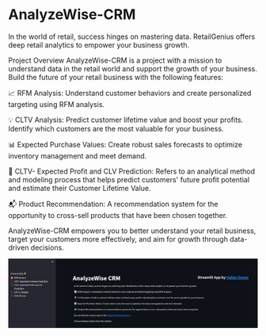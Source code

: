 # AnalyzeWise-CRM
In the world of retail, success hinges on mastering data. RetailGenius offers deep retail analytics to empower your business growth.

Project Overview
AnalyzeWise-CRM is a project with a mission to understand data in the retail world and support the growth of your business. Build the future of your retail business with the following features:

📈 RFM Analysis: Understand customer behaviors and create personalized targeting using RFM analysis.

💡 CLTV Analysis: Predict customer lifetime value and boost your profits. Identify which customers are the most valuable for your business.

📊 Expected Purchase Values: Create robust sales forecasts to optimize inventory management and meet demand.

💼 CLTV- Expected Profit and CLV Prediction: Refers to an analytical method and modeling process that helps predict customers' future profit potential and estimate their Customer Lifetime Value.

📬 Product Recommendation: A recommendation system for the opportunity to cross-sell products that have been chosen together.

AnalyzeWise-CRM empowers you to better understand your retail business, target your customers more effectively, and aim for growth through data-driven decisions.

![GitHub Logo](https://github.com/HakanGnes/AnalyzeWise-CRM/blob/main/Images/profile.png)
